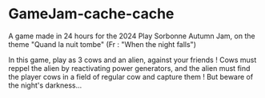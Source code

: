 # GameJam-cache-cache

<p>A game made in 24 hours for the 2024 Play Sorbonne Autumn Jam, on the theme "Quand la nuit tombe" (Fr : "When the night falls")</p>

<p>In this game, play as 3 cows and an alien, against your friends ! Cows must reppel the alien by reactivating power generators, and the alien must find the player cows in a field of regular cow and capture them ! But beware of the night's darkness...</p>

